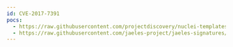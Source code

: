 ```yaml
---
id: CVE-2017-7391
pocs:
  - https://raw.githubusercontent.com/projectdiscovery/nuclei-templates/master/cves/2017/CVE-2017-7391.yaml
  - https://raw.githubusercontent.com/jaeles-project/jaeles-signatures/master/cves/magento-magmi-xss-cve-2017-7391.yaml
---
```

